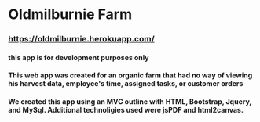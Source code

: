 # Oldmilburnie Farm

### https://oldmilburnie.herokuapp.com/

#### this app is for development purposes only

#### This web app was created for an organic farm that had no way of viewing his harvest data, employee's time, assigned tasks, or customer orders

#### We created this app using an MVC outline with HTML, Bootstrap, Jquery, and MySql.  Additional technoligies used were jsPDF and html2canvas.
